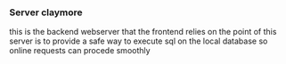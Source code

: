 
### Server claymore
this is the backend webserver that the frontend relies on
the point of this server is to provide a safe way to execute sql on the local database
so online requests can procede smoothly